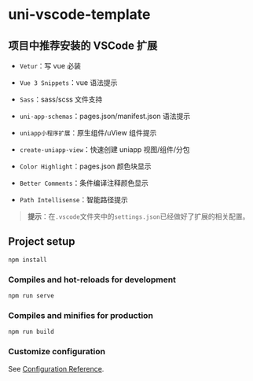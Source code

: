 # uni-vscode-template

## 项目中推荐安装的 VSCode 扩展

- `Vetur`：写 vue 必装

- `Vue 3 Snippets`：vue 语法提示

- `Sass`：sass/scss 文件支持

- `uni-app-schemas`：pages.json/manifest.json 语法提示

- `uniapp小程序扩展`：原生组件/uView 组件提示

- `create-uniapp-view`：快速创建 uniapp 视图/组件/分包

- `Color Highlight`：pages.json 颜色块显示

- `Better Comments`：条件编译注释颜色显示

- `Path Intellisense`：智能路径提示

> **提示**：在`.vscode`文件夹中的`settings.json`已经做好了扩展的相关配置。

## Project setup

```
npm install
```

### Compiles and hot-reloads for development

```
npm run serve
```

### Compiles and minifies for production

```
npm run build
```

### Customize configuration

See [Configuration Reference](https://cli.vuejs.org/config/).
